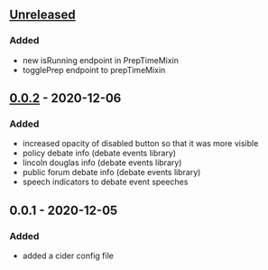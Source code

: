 ## [Unreleased]
### Added
- new isRunning endpoint in PrepTimeMixin
- togglePrep endpoint to prepTimeMixin

## [0.0.2] - 2020-12-06
### Added
- increased opacity of disabled button so that it was more visible
- policy debate info (debate events library)
- lincoln douglas info (debate events library)
- public forum debate info (debate events library)
- speech indicators to debate event speeches

## 0.0.1 - 2020-12-05
### Added
- added a cider config file

[Unreleased]: https://github.com/PrepTimer/PrepTime/compare/0.0.2...HEAD
[0.0.2]: https://github.com/PrepTimer/PrepTime/compare/0.0.1...0.0.2